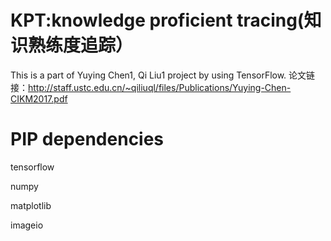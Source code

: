 
# KPT:knowledge proficient tracing(知识熟练度追踪）
This is a part of Yuying Chen1, Qi Liu1 project by using TensorFlow.
论文链接：http://staff.ustc.edu.cn/~qiliuql/files/Publications/Yuying-Chen-CIKM2017.pdf


# PIP dependencies
tensorflow

numpy

matplotlib

imageio
